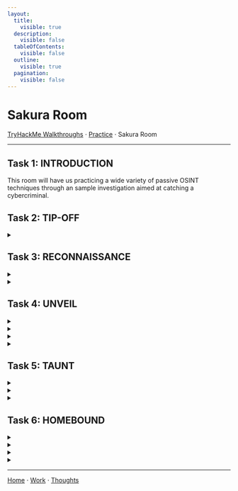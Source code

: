 ```yaml
---
layout:
  title:
    visible: true
  description:
    visible: false
  tableOfContents:
    visible: false
  outline:
    visible: true
  pagination:
    visible: false
---
```


# Sakura Room

[TryHackMe Walkthroughs](./) ⋅ [Practice](../) ⋅ Sakura Room

***

## Task 1: INTRODUCTION

This room will have us practicing a wide variety of passive OSINT techniques through an sample investigation aimed at catching a cybercriminal.

## Task 2: TIP-OFF

<details>
<summary></summary>
</details>

## Task 3: RECONNAISSANCE

<details>
<summary></summary>
</details>

<details>
<summary></summary>
</details>

## Task 4: UNVEIL

<details>
<summary></summary>
</details>

<details>
<summary></summary>
</details>

<details>
<summary></summary>
</details>

<details>
<summary></summary>
</details>

## Task 5: TAUNT

<details>
<summary></summary>
</details>

<details>
<summary></summary>
</details>

<details>
<summary></summary>
</details>

## Task 6: HOMEBOUND

<details>
<summary></summary>
</details>

<details>
<summary></summary>
</details>

<details>
<summary></summary>
</details>

<details>
<summary></summary>
</details>

***

[Home](https://app.gitbook.com/o/0kO27okC5uVB9ALX3rho/s/036xtfEIzcEdGegONXWM/) ⋅ [Work](https://app.gitbook.com/o/0kO27okC5uVB9ALX3rho/s/WaFS755Q4sf02CxLcghQ/) ⋅ [Thoughts](https://app.gitbook.com/o/0kO27okC5uVB9ALX3rho/s/s4QQPMntQ25hmJToKSOu/)

